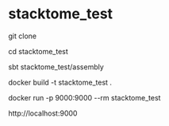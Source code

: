 # stacktome_test

git clone

cd stacktome_test

sbt stacktome_test/assembly

docker build -t stacktome_test .

docker run -p 9000:9000 --rm stacktome_test

http://localhost:9000